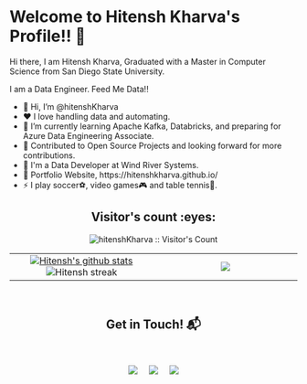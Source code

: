 # Welcome to Hitensh Kharva's Profile!! 👋

<p> Hi there, I am Hitensh Kharva, Graduated with a Master in Computer Science from San Diego State University. </p>
<p>I am a Data Engineer. Feed Me Data!!</p>

<ul>
  <li>👋 Hi, I’m @hitenshKharva</li>
  <li>❤️ I love handling data and automating.</li>
  <li>🌱 I’m currently learning Apache Kafka, Databricks, and preparing for Azure Data Engineering Associate.</li>
  <li>👯 Contributed to Open Source Projects and looking forward for more contributions.</li>
  <li>💼 I'm a Data Developer at Wind River Systems.</li>
  <li>🧐 Portfolio Website, https://hitenshkharva.github.io/</li>
  <li>⚡ I play soccer⚽, video games🎮 and table tennis🏓.</li>
</ul>

<h2 align="center">Visitor's count :eyes:</h2>

<p align="center"><img src="https://profile-counter.glitch.me/{hitenshKharva}/count.svg" alt="hitenshKharva :: Visitor's Count" /></p>
 <!--- 
<div align="center">
  ![Snake animation](https://github.com/hitenshKharva/hitenshKharva/blob/output/github-contribution-grid-snake.svg)
</div>
<p align="center">
  <h2 align="center">My Stats 🏆</h2> -->

  <!--- stats (start) -->
<table align="center">
<tr border="none">
<td width="50%" align="center">
  
<a href="https://github.com/hitenshKharva/github-readme-stats">
  <img align="center" src="https://github-readme-stats.anuraghazra1.vercel.app/api?username=hitenshKharva&show_icons=true&include_all_commits=true&theme=onedark" alt="Hitensh's github stats" />
</a>  
  <img  title="🔥 Get streak stats for your profile at git.io/streak-stats" alt="Hitensh streak" src="https://github-readme-streak-stats.herokuapp.com/?user=hitenshKharva&theme=dark&hide_border=false" /> 
</td>

<td width="50%" align="center">

  <img  align="center"  src="https://github-readme-stats.anuraghazra1.vercel.app/api/top-langs/?username=hitenshKharva&theme=dark&hide_border=false&no-bg=true&no-frame=true&langs_count=10"/>
  
  </td>
</tr>
</table>

<Br>
<h2 align="center">Get in Touch! 📬</h2>
<Br>
<p align="center">
<a href="https://www.linkedin.com/in/hitensh-kharva" target="blank"><img align="center" src="https://img.shields.io/badge/Hitensh Kharva-0077B5?style=for-the-badge&logo=linkedin&logoColor=white" /></a> &nbsp;&nbsp;&nbsp;  <a href="mailto:hkharva3283@gmail.com" target="blank"><img align="center" src="https://img.shields.io/badge/hkharva3283@gmail.com-D14836?style=for-the-badge&logo=gmail&logoColor=white" /></a>    &nbsp;&nbsp;&nbsp;       <a href="https://www.github.com/hitenshKharva" target="blank"><img align="center" src="https://img.shields.io/badge/hitenshKharva-100000?style=for-the-badge&logo=github&logoColor=white" /></a>
</p>
<!--
**hitenshKharva/hitenshKharva** is a ✨ _special_ ✨ repository because its `README.md` (this file) appears on your GitHub profile.

Here are some ideas to get you started:

- 🔭 I’m currently working on ...
- 🌱 I’m currently learning ...
- 👯 I’m looking to collaborate on ...
- 🤔 I’m looking for help with ...
- 💬 Ask me about ...
- 📫 How to reach me: ...
- 😄 Pronouns: ...
- ⚡ Fun fact: ...
-->
